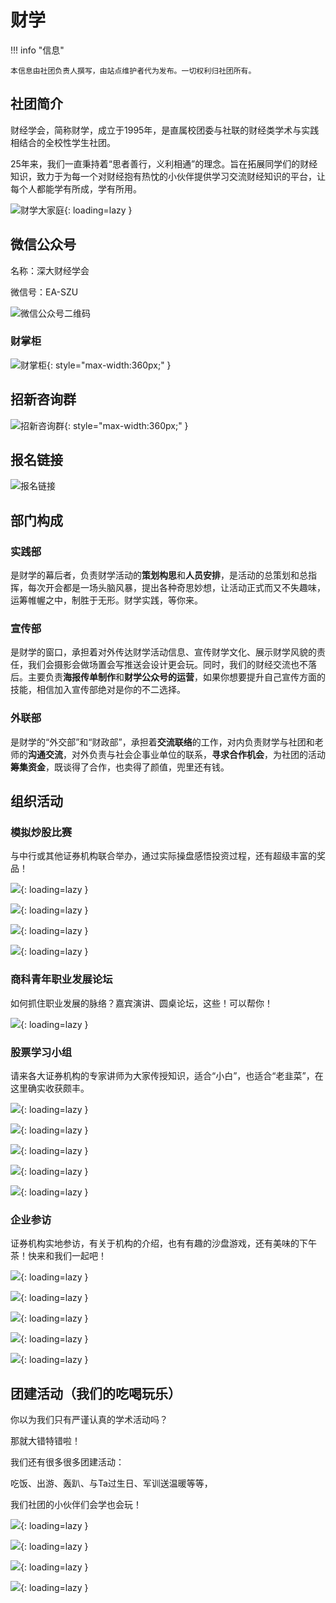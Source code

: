 # 财学

!!! info "信息"

    本信息由社团负责人撰写，由站点维护者代为发布。一切权利归社团所有。

## 社团简介
财经学会，简称财学，成立于1995年，是直属校团委与社联的财经类学术与实践相结合的全校性学生社团。

25年来，我们一直秉持着“思者善行，义利相通”的理念。旨在拓展同学们的财经知识，致力于为每一个对财经抱有热忱的小伙伴提供学习交流财经知识的平台，让每个人都能学有所成，学有所用。

![财学大家庭](./image.png){: loading=lazy }

## 微信公众号
名称：深大财经学会

微信号：EA-SZU

![微信公众号二维码](./qrcode.jpg)

### 财掌柜
![财掌柜](./caizhanggui.png){: style="max-width:360px;" }

## 招新咨询群
![招新咨询群](./group.jpg){: style="max-width:360px;" }

## 报名链接
![报名链接](./questionnaire.png)

## 部门构成
### 实践部
是财学的幕后者，负责财学活动的**策划构思**和**人员安排**，是活动的总策划和总指挥，每次开会都是一场头脑风暴，提出各种奇思妙想，让活动正式而又不失趣味，运筹帷幄之中，制胜于无形。财学实践，等你来。

### 宣传部
是财学的窗口，承担着对外传达财学活动信息、宣传财学文化、展示财学风貌的责任，我们会摄影会做场置会写推送会设计更会玩。同时，我们的财经交流也不落后。主要负责**海报传单制作**和**财学公众号的运营**，如果你想要提升自己宣传方面的技能，相信加入宣传部绝对是你的不二选择。

### 外联部
是财学的“外交部”和“财政部”，承担着**交流联络**的工作，对内负责财学与社团和老师的**沟通交流**，对外负责与社会企事业单位的联系，**寻求合作机会**，为社团的活动**筹集资金**，既谈得了合作，也卖得了颜值，兜里还有钱。

## 组织活动
### 模拟炒股比赛
与中行或其他证券机构联合举办，通过实际操盘感悟投资过程，还有超级丰富的奖品！

![](./image1.png){: loading=lazy }

![](./image2.png){: loading=lazy }

![](./image3.png){: loading=lazy }

![](./image4.png){: loading=lazy }

### 商科青年职业发展论坛
如何抓住职业发展的脉络？嘉宾演讲、圆桌论坛，这些！可以帮你！

![](./image5.png){: loading=lazy }

### 股票学习小组
请来各大证券机构的专家讲师为大家传授知识，适合“小白”，也适合“老韭菜”，在这里确实收获颇丰。

![](./image6.png){: loading=lazy }

![](./image7.png){: loading=lazy }

![](./image8.png){: loading=lazy }

![](./image9.png){: loading=lazy }

![](./image10.png){: loading=lazy }

### 企业参访
证券机构实地参访，有关于机构的介绍，也有有趣的沙盘游戏，还有美味的下午茶！快来和我们一起吧！

![](./image11.png){: loading=lazy }

![](./image12.png){: loading=lazy }

![](./image13.png){: loading=lazy }

![](./image14.png){: loading=lazy }

![](./image15.png){: loading=lazy }

## 团建活动（我们的吃喝玩乐）
你以为我们只有严谨认真的学术活动吗？

那就大错特错啦！

我们还有很多很多团建活动：

吃饭、出游、轰趴、与Ta过生日、军训送温暖等等，

我们社团的小伙伴们会学也会玩！

![](./image16.png){: loading=lazy }

![](./image17.png){: loading=lazy }

![](./image18.png){: loading=lazy }

![](./image19.png){: loading=lazy }
